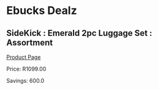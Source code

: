 
# Ebucks Dealz
## SideKick : Emerald 2pc Luggage Set : Assortment
[Product Page](https://www.ebucks.com/web/shop/productSelected.do?prodId=380880886&catId=908586136)

Price: R1099.00

Savings: 600.0


	